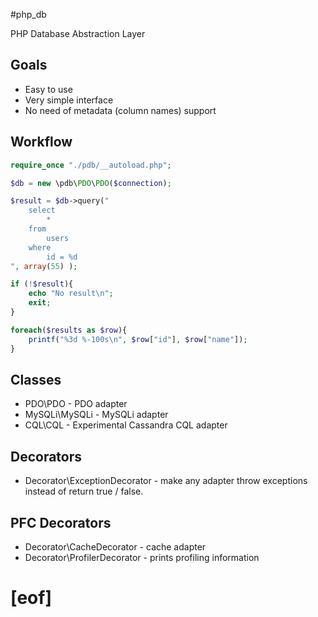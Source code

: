 #php_db

PHP Database Abstraction Layer


## Goals

- Easy to use
- Very simple interface
- No need of metadata (column names) support


## Workflow

~~~php
require_once "./pdb/__autoload.php";

$db = new \pdb\PDO\PDO($connection);

$result = $db->query("
	select
		*
	from
		users
	where
		id = %d
", array(55) );

if (!$result){
	echo "No result\n";
	exit;
}

foreach($results as $row){
	printf("%3d %-100s\n", $row["id"], $row["name"]);
}
~~~

## Classes

- PDO\PDO - PDO adapter
- MySQLi\MySQLi - MySQLi adapter
- CQL\CQL - Experimental Cassandra CQL adapter

## Decorators

- Decorator\ExceptionDecorator - make any adapter throw exceptions instead of return true / false.

## PFC Decorators

- Decorator\CacheDecorator - cache adapter
- Decorator\ProfilerDecorator - prints profiling information

# [eof]

